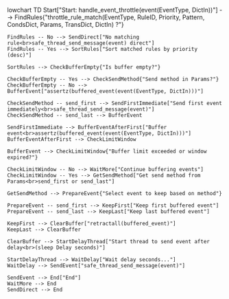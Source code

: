 lowchart TD
    Start["Start: handle_event_throttle(event(EventType, DictIn))"] --> FindRules{"throttle_rule_match(EventType, RuleID, Priority, Pattern, CondsDict, Params, TransDict, DictIn) ?"}
    
    FindRules -- No --> SendDirect["No matching rule<br>safe_thread_send_message(event) direct"]
    FindRules -- Yes --> SortRules["Sort matched rules by priority (desc)"]
    
    SortRules --> CheckBufferEmpty{"Is buffer empty?"}
    
    CheckBufferEmpty -- Yes --> CheckSendMethod{"Send method in Params?"}
    CheckBufferEmpty -- No --> BufferEvent["assertz(buffered_event(event(EventType, DictIn)))"]
    
    CheckSendMethod -- send_first --> SendFirstImmediate["Send first event immediately<br>safe_thread_send_message(event)"]
    CheckSendMethod -- send_last --> BufferEvent
    
    SendFirstImmediate --> BufferEventAfterFirst["Buffer event<br>assertz(buffered_event(event(EventType, DictIn)))"]
    BufferEventAfterFirst --> CheckLimitWindow
    
    BufferEvent --> CheckLimitWindow{"Buffer limit exceeded or window expired?"}
    
    CheckLimitWindow -- No --> WaitMore["Continue buffering events"]
    CheckLimitWindow -- Yes --> GetSendMethod["Get send method from Params<br>send_first or send_last"]
    
    GetSendMethod --> PrepareEvent{"Select event to keep based on method"}
    
    PrepareEvent -- send_first --> KeepFirst["Keep first buffered event"]
    PrepareEvent -- send_last --> KeepLast["Keep last buffered event"]
    
    KeepFirst --> ClearBuffer["retractall(buffered_event)"]
    KeepLast --> ClearBuffer
    
    ClearBuffer --> StartDelayThread["Start thread to send event after delay<br>(sleep Delay seconds)"]
    
    StartDelayThread --> WaitDelay["Wait delay seconds..."]
    WaitDelay --> SendEvent["safe_thread_send_message(event)"]
    
    SendEvent --> End["End"]
    WaitMore --> End
    SendDirect --> End
